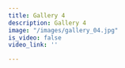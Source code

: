 ```yaml
---
title: Gallery 4
description: Gallery 4
image: "/images/gallery_04.jpg"
is_video: false
video_link: ''

---
```

